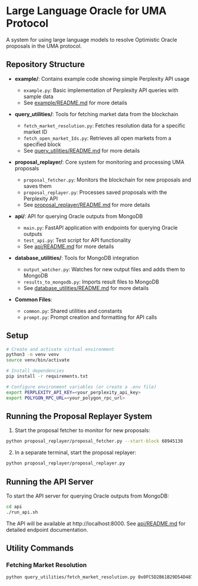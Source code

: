 # Large Language Oracle for UMA Protocol

A system for using large language models to resolve Optimistic Oracle proposals in the UMA protocol.

## Repository Structure

- **example/**: Contains example code showing simple Perplexity API usage
  - `example.py`: Basic implementation of Perplexity API queries with sample data
  - See [example/README.md](example/README.md) for more details

- **query_utilities/**: Tools for fetching market data from the blockchain
  - `fetch_market_resolution.py`: Fetches resolution data for a specific market ID
  - `fetch_open_market_Ids.py`: Retrieves all open markets from a specified block
  - See [query_utilities/README.md](query_utilities/README.md) for more details

- **proposal_replayer/**: Core system for monitoring and processing UMA proposals
  - `proposal_fetcher.py`: Monitors the blockchain for new proposals and saves them
  - `proposal_replayer.py`: Processes saved proposals with the Perplexity API
  - See [proposal_replayer/README.md](proposal_replayer/README.md) for more details

- **api/**: API for querying Oracle outputs from MongoDB
  - `main.py`: FastAPI application with endpoints for querying Oracle outputs
  - `test_api.py`: Test script for API functionality
  - See [api/README.md](api/README.md) for more details

- **database_utilities/**: Tools for MongoDB integration
  - `output_watcher.py`: Watches for new output files and adds them to MongoDB
  - `results_to_mongodb.py`: Imports result files to MongoDB
  - See [database_utilities/README.md](database_utilities/README.md) for more details

- **Common Files**:
  - `common.py`: Shared utilities and constants
  - `prompt.py`: Prompt creation and formatting for API calls

## Setup

```bash
# Create and activate virtual environment
python3 -m venv venv
source venv/bin/activate

# Install dependencies
pip install -r requirements.txt

# Configure environment variables (or create a .env file)
export PERPLEXITY_API_KEY=<your_perplexity_api_key>
export POLYGON_RPC_URL=<your_polygon_rpc_url>
```

## Running the Proposal Replayer System

1. Start the proposal fetcher to monitor for new proposals:
```bash
python proposal_replayer/proposal_fetcher.py --start-block 68945138
```

2. In a separate terminal, start the proposal replayer:
```bash
python proposal_replayer/proposal_replayer.py
```

## Running the API Server

To start the API server for querying Oracle outputs from MongoDB:

```bash
cd api
./run_api.sh
```

The API will be available at http://localhost:8000. See [api/README.md](api/README.md) for detailed endpoint documentation.

## Utility Commands

### Fetching Market Resolution
```bash
python query_utilities/fetch_market_resolution.py 0x0FC5D2B61B29D54D487ACBC27E9694CEF303A9891433925E282742B1DBA4F399
```